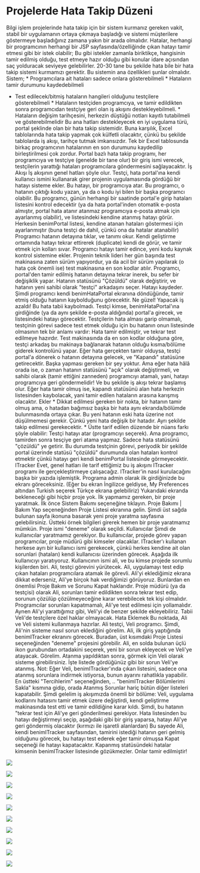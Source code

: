 # Projelerde Hata Takip Düzeni

Bilgi işlem projelerinde hata takip için bir sistem kurmanız gereken
vakit, stabil bir uygulamanın ortaya çıkmaya başladığı ve sistemi
müşterilere göstermeye başladığınız zamana yakın bir arada olmalıdır.
Hatalar, herhangi bir programcının herhangi bir JSP
sayfasında/özelliğinde çıkan hatayı tamir etmesi gibi bir istek
olabilir; Bu gibi istekler zamanla biriktikçe, hangisinin tamir
edilmiş olduğu, test etmeye hazır olduğu gibi konular idare açısından
saç yolduracak seviyeye gelebilirler. 20-30 tane bu şekilde hata bile
bir hata takip sistemi kurmamızı gerektir.  Bu sistemin ana
özellikleri şunlar olmalıdır. Sistem; * Programcılara ait hataları
sadece onlara gösterebilmeli * Hataların tamir durumunu kaydedebilmeli
* Test edilecek/bitmiş hataların hangileri olduğunu testçilere
gösterebilmeli * Hataların testçiden programcıya, ve tamir edildikten
sonra programcıdan testçiye geri olan iş akışını destekleyebilmeli.  *
Hataların değişim tarihçesini, herkezin düştüğü notları kayıtlı
tutabilmeli ve gösterebilmelidir Bu ana hatları destekleyecek en iyi
uygulama türü, portal şeklinde olan bir hata takip sistemidir. Buna
karşılık, Excel tablolarında hata takip yapmak çok külfetli olacaktır,
çünkü bu şekilde tablolarda iş akışı, tarihçe tutmak imkansızdır. Tek
bir Excel tablosunda birkaç programcının hatalarının en son durumunu
kaydedilip birleştirilmesi çok zordur.  Portal bazlı hata takip
programı, her programcıya ve testçiye (genelde bir tane olur) bir
giriş ismi verecek, testçilerin yarattığı hataları programcılara
göndermesini sağlayacaktır.  İş Akışı İş akışının genel hatları şöyle
olur. Testçi, hata portal'ına kendi kullanıcı ismini kullanarak girer
projenin uygulamasında gördüğü bir hatayı sisteme ekler. Bu hatayı,
bir programcıya atar. Bu programcı, o hatanın çıktığı kodu yazan, ya
da o kodu iyi bilen bir başka programcı olabilir.  Bu programcı, günün
herhangi bir saatinde portal'e girip hataları listesini kontrol
edecektir (ya da hata portal'inden otomatik e-posta almıştır, portal
hata atanır atanmaz programcıya e-posta atmak için ayarlanmış
olabilir), ve listesindeki kendine atanmış hatayı görür. Herkesin
benimPortal listesi, kendine atanan hataları göstermesi için
ayarlanmıştır (buna testçi de dahil, çünkü ona da hatalar atanabilir)
Programcı hatanın detayına tıklar, ve tanımı okur. Kendi geliştirme
ortamında hatayı tekrar ettirerek (duplicate) kendi de görür, ve tamir
etmek için kolları sıvar.  Programcı hatayı tamir edince, yeni kodu
kaynak kontrol sistemine ekler. Projenin teknik lideri her gün başında
test makinasına zaten sürüm yapıyordur, ya da acil bir sürüm yapılarak
(o hata çok önemli ise) test makinasına en son kodlar atılır.
Programcı, portal'den tamir edilmiş hatanın detayına tekrar inerek, bu
sefer bir değişiklik yapar. Hatanın statüsünü "Çözüldü" olarak
değiştirir, ve hatanın yeni sahibi olarak "testçi" arkadaşını
seçer. Hatayı kaydeder. Şimdi programcı kendi benimHataPortal ekranına
döndüğünde, tamir etmiş olduğu hatanın kaybolduğunu görecektir. Ne
güzel! Yapacak iş azaldı!  Bu hata tabii kaybolmadı. Testçi kimse,
benimHataPortal'ına girdiğinde (ya da aynı şekilde e-posta aldığında)
portal'a girecek, ve listesindeki hatayı görecektir. Testçilerin hata
alması garip olmamalı, testçinin görevi sadece test etmek olduğu için
bu hatanın onun listesinde olmasının tek bir anlamı vardır: Hata tamir
edilmiştir, ve tekrar test edilmeye hazırdır.  Test makinasında da en
son kodlar olduğuna göre, testçi arkadaş bu makinaya bağlanarak
hatanın olduğu kısma/bölüme giderek kontrolünü yapar.  Eğer hata
gerçekten tamir olduysa, testçi portal'a dönerek o hatanın detayına
gelecek, ve "Kapandı" statüsüne getirecektir. Başka yapması gereken
bir şey yoktur. Ama eğer hata hâlâ orada ise, o zaman hatanın
statüsünü "açık" olarak değiştirmeli, ve sahibi olarak (tamir ettiğini
zanneden) programcıyı atamalı, yani, hatayı programcıya geri
göndermelidir! Ve bu şekilde iş akışı tekrar başlamış olur.  Eğer hata
tamir olmuş ise, kapandı statüsünü alan hata herkezin listesinden
kaybolacak, yani tamir edilen hataların arasına karışmış olacaktır.
Ekler * Dikkat edilmesi gereken bir nokta, bir hatanın tamir olmuş
ama, o hatadan bağımsız başka bir hata aynı ekranda/bölümde
bulunmasında ortaya çıkar. Bu yeni hatanın eski hata üzerine not
düşülmemesi gerekir. Çünkü yeni hata değişik bir hatadır. Ayrı şekilde
takip edilmesi gerekecektir.  * Üstte tarif edilen düzende bir nüans
farkı şöyle olabilir: Testçi hatayı atar (programcıyı seçerek). Ama
programcı, tamirden sonra tesçiye geri atama yapmaz. Sadece hata
statüsünü "çözüldü" ye getirir. Bu durumda testçinin görevi, periyodik
bir şekilde portal üzerinde statüsü "çözüldü" durumunda olan hataları
kontrol etmektir çünkü hatayı geri kendi benimPortal listesinde
görmeyecektir.  ITracker Evet, genel hatları ile tarif ettiğimiz bu iş
akışını ITracker programı ile gerçekleştirmeye
çalışacağız. ITracker'in nasıl kurulacağını başka bir yazıda
işlemiştik.  Programa admin olarak ilk girdiğinizde bu ekranı
göreceksiniz. (Eğer bu ekran İngilizce geldiyse, My Preferences
altından Turkish seçerek Türkçe ekrana gelebiliriz) Yukarıdaki ekranda
bekleneceği gibi hiçbir proje yok. İlk yapmamız gereken, bir proje
yaratmak. İlk önce Sistem Bakımı seçeneğine tıklayın.  Proje Bakımı |
Bakım Yap seçeneğinden Proje Listesi ekranına gelin.  Şimdi üst sağda
bulunan sayfa ikonuna basarak yeni proje yaratma sayfasına
gelebilirsiniz.  Üstteki örnek bilgileri girerek hemen bir proje
yaratmamız mümkün. Proje ismi "deneme" olarak seçildi.  Kullanıcılar
Şimdi de kullanıcılar yaratmamız gerekiyor. Bu kullanıcılar, projede
görev yapan programcılar, proje müdürü gibi kimseler
olacaklar. ITracker'ı kullanan herkese ayrı bir kullanıcı ismi
gerekecek, çünkü herkes kendine ait olan sorunlari (hataları) kendi
kullanıcısı üzerinden görecek.  Aşağıda ilk kullanıcıyı
yaratıyoruz. Kullanıcının ismi ali, ve bu kimse projede sorumlu
kişilerden biri. Ali, testçi görevini yürütecek. Ali, uygulamayı test
edip çıkan hataları programcılara atamak ile görevli.  Ali'yi
eklediğimiz ekrana dikkat ederseniz, Ali'ye birçok hak verdiğimizi
görüyoruz. Bunlardan en önemlisi Proje Bakım ve Sorunu Kapat
haklarıdır. Proje müdürü (ya da testçisi) olarak Ali, sorunları tamir
edildikten sonra tekrar test edip, sorunun çözülüp çözülmeyeceğine
karar verebilecek tek kişi olmalıdır. Programcılar sorunları
kapatmamalı, Ali'ye test edilmesi için yollamalıdır.  Aynen Ali'yi
yarattığımız gibi, Veli'yi de benzer şekilde ekleyebiliriz. Tabii
Veli'de testçilere özel haklar olmayacak.  Hata Eklemek Bu noktada,
Ali ve Veli sistemi kullanmaya hazırlar. Ali testçi, Veli
programcı. Şimdi, Ali'nin sisteme nasıl sorun eklediğini görelim.
Ali, ilk giriş yaptığında benimITracker ekranını görecek. Buradan, üst
kısımdaki Proje Listesi seçeneğinden "deneme" projesini
görebilir. Ali, en solda bulunan üçlü ikon gurubundan ortadakini
seçerek, yeni bir sorun ekleyecek ve Veli'ye atayacak. Görelim.
Atanma yapıldıktan sonra, görmek için Veli olarak sisteme
girebilirsiniz.  İşte listede gördüğünüz gibi bir sorun Veli'ye
atanmış.  Not: Eğer Veli, benimITracker'ında çıkan listesini, sadece
ona atanmış sorunlara indirmek istiyorsa, bunun ayarını rahatlıkla
yapabilir. En üstteki "Tercihlerim" seçeneğinden, .. "benimITracker
Bölümlerimi Sakla" kısmına gidip, orada Atanmış Sorunlar hariç bütün
diğer listeleri kapatabilir.  Şimdi gelelim iş akışımızda önemli bir
bölüme: Veli, uygulama kodlarını hatasını tamir etmek üzere
değiştirdi, kendi geliştirme makinasında test etti ve tamir edildiğine
karar kıldı. Şimdi, bu hatanın "tekrar test için Ali'ye geri
gönderilmesi gerekiyor.  Hata listesinden bu hatayı değiştirmeyi
seçip, aşağıdaki gibi bir giriş yaparsa, hatayı Ali'ye geri göndermiş
olacaktır (kırmızı ile işaretli alanlardan) Bu sayede Ali, kendi
benimITracker sayfasından, tamirini istediği hatanın geri gelmiş
olduğunu görecek, bu hatayı test ederek eğer tamir olmuşsa Kapat
seçeneği ile hatayı kapatacaktır. Kapanmış statüsündeki hatalar
kimsenin benimITracker listesinde gözükmezler. Onlar tamir edilmiştir!


![](itracker_benimItracker.jpg)

![](itracker_sistemBakimi.jpg)

![](itracker_projeleriListele.jpg)

![](itracker_yeniProjeYarat.jpg)

![](itracker_projeYaratildi.jpg)

![](itracker_ilkKullaniciEkle.jpg)

![](itracker_yeniSorunEkle.jpg)

![](itracker_benimItrackerVeli.jpg)

![](itracker_listeniAzalt.jpg)

![](itracker_sorunTestEdilsin.jpg)
